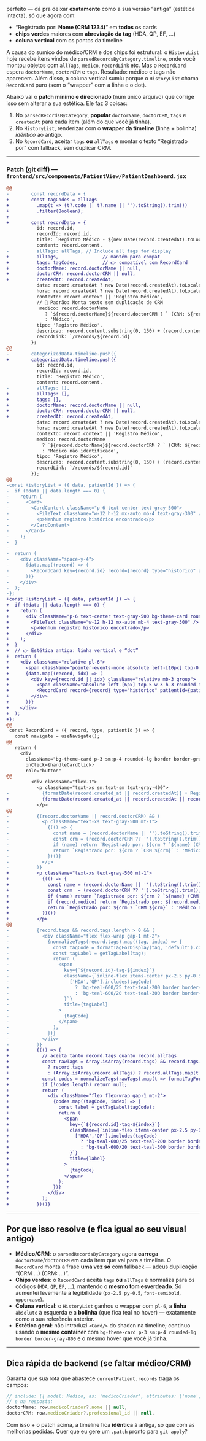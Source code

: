 perfeito — dá pra deixar **exatamente** como a sua versão “antiga” (estética intacta), só que agora com:

* “Registrado por: **Nome (CRM 1234)**” em **todos** os cards
* **chips verdes** maiores com **abreviação da tag** (HDA, QP, EF, …)
* **coluna vertical** com os pontos da timeline

A causa do sumiço do médico/CRM e dos chips foi estrutural: o `HistoryList` hoje recebe itens vindos de `parsedRecordsByCategory.timeline`, onde você montou objetos com `allTags`, `medico`, `recordLink` etc. Mas o `RecordCard` espera `doctorName`, `doctorCRM` e `tags`. Resultado: médico e tags não aparecem. Além disso, a coluna vertical sumiu porque o `HistoryList` chama `RecordCard` puro (sem o “wrapper” com a linha e o dot).

Abaixo vai o **patch mínimo e direcionado** (num único arquivo) que corrige isso sem alterar a sua estética. Ele faz 3 coisas:

1. No `parsedRecordsByCategory`, **popular** `doctorName`, `doctorCRM`, `tags` e `createdAt` para cada item (além do que você já tinha).
2. No `HistoryList`, renderizar com o **wrapper da timeline** (linha + bolinha) *idêntico* ao antigo.
3. No `RecordCard`, aceitar `tags` **ou** `allTags` e montar o texto “Registrado por” com fallback, sem duplicar CRM.

---

### Patch (git diff) — `frontend/src/components/PatientView/PatientDashboard.jsx`

```diff
@@
-        const recordData = {
+        const tagCodes = allTags
+          .map(t => (t?.code || t?.name || '').toString().trim())
+          .filter(Boolean);
+
+        const recordData = {
           id: record.id,
           recordId: record.id,
           title: `Registro Médico - ${new Date(record.createdAt).toLocaleDateString('pt-BR')}`,
           content: record.content,
-          allTags: allTags, // Include all tags for display
+          allTags,                // mantém para compat
+          tags: tagCodes,         // 👉 compatível com RecordCard
+          doctorName: record.doctorName || null,
+          doctorCRM: record.doctorCRM || null,
+          createdAt: record.createdAt,
           data: record.createdAt ? new Date(record.createdAt).toLocaleDateString('pt-BR') : 'Data não disponível',
           hora: record.createdAt ? new Date(record.createdAt).toLocaleTimeString('pt-BR', { hour: '2-digit', minute: '2-digit' }) : '--:--',
           contexto: record.context || 'Registro Médico',
           // 🔁 Padrão: Monta texto sem duplicação de CRM
            medico: record.doctorName 
              ? `${record.doctorName}${record.doctorCRM ? ` (CRM: ${record.doctorCRM})` : ''}`
              : 'Médico',
           tipo: 'Registro Médico',
           descricao: record.content.substring(0, 150) + (record.content.length > 150 ? '...' : ''),
           recordLink: `/records/${record.id}`
         };
@@
-        categorizedData.timeline.push({
+        categorizedData.timeline.push({
           id: record.id,
           recordId: record.id,
           title: 'Registro Médico',
           content: record.content,
-          allTags: [],
+          allTags: [],
+          tags: [],
+          doctorName: record.doctorName || null,
+          doctorCRM: record.doctorCRM || null,
+          createdAt: record.createdAt,
           data: record.createdAt ? new Date(record.createdAt).toLocaleDateString('pt-BR') : 'Data não disponível',
           hora: record.createdAt ? new Date(record.createdAt).toLocaleTimeString('pt-BR', { hour: '2-digit', minute: '2-digit' }) : '--:--',
           contexto: record.context || 'Registro Médico',
           medico: record.doctorName 
             ? `${record.doctorName}${record.doctorCRM ? ` (CRM: ${record.doctorCRM})` : ''}`
             : 'Médico não identificado',
           tipo: 'Registro Médico',
           descricao: record.content.substring(0, 150) + (record.content.length > 150 ? '...' : ''),
           recordLink: `/records/${record.id}`
         });
@@
-const HistoryList = ({ data, patientId }) => {
-  if (!data || data.length === 0) {
-    return (
-      <Card>
-        <CardContent className="p-6 text-center text-gray-500">
-          <FileText className="w-12 h-12 mx-auto mb-4 text-gray-300" />
-          <p>Nenhum registro histórico encontrado</p>
-        </CardContent>
-      </Card>
-    );
-  }
-  
-  return (
-    <div className="space-y-4">
-      {data.map((record) => (
-        <RecordCard key={record.id} record={record} type="historico" patientId={patientId} />
-      ))}
-    </div>
-  );
-};
+const HistoryList = ({ data, patientId }) => {
+  if (!data || data.length === 0) {
+    return (
+      <div className="p-6 text-center text-gray-500 bg-theme-card rounded-lg border border-gray-800">
+        <FileText className="w-12 h-12 mx-auto mb-4 text-gray-300" />
+        <p>Nenhum registro histórico encontrado</p>
+      </div>
+    );
+  }
+  // 👉 Estética antiga: linha vertical e “dot”
+  return (
+    <div className="relative pl-6">
+      <span className="pointer-events-none absolute left-[10px] top-0 bottom-0 w-px bg-gray-700/80" />
+      {data.map((record, idx) => (
+        <div key={record.id || idx} className="relative mb-3 group">
+          <span className="absolute left-[6px] top-5 w-3 h-3 rounded-full bg-gray-700 border-4 border-theme-background group-hover:bg-teal-500 transition-colors" />
+          <RecordCard record={record} type="historico" patientId={patientId} />
+        </div>
+      ))}
+    </div>
+  );
+};
@@
 const RecordCard = ({ record, type, patientId }) => {
   const navigate = useNavigate();
@@
   return (
     <div 
       className="bg-theme-card p-3 sm:p-4 rounded-lg border border-gray-800 transition-all hover:border-teal-500/50 hover:bg-theme-card/80 cursor-pointer"
       onClick={handleCardClick}
       role="button"
@@
         <div className="flex-1">
           <p className="text-xs sm:text-sm text-gray-400">
-            {formatDate(record.created_at || record.createdAt)} • Registro Médico
+            {formatDate(record.created_at || record.createdAt || record.createdAt)} • Registro Médico
           </p>
@@
-          {(record.doctorName || record.doctorCRM) && (
-            <p className="text-xs text-gray-500 mt-1">
-              {(() => {
-                const name = (record.doctorName || '').toString().trim();
-                const crm = (record.doctorCRM ?? '').toString().trim();
-                if (name) return `Registrado por: ${crm ? `${name} (CRM ${crm})` : name}`;
-                return `Registrado por: ${crm ? `CRM ${crm}` : 'Médico não identificado'}`;
-              })()}
-            </p>
-          )}
+          <p className="text-xs text-gray-500 mt-1">
+            {(() => {
+              const name = (record.doctorName || '').toString().trim();
+              const crm  = (record.doctorCRM ?? '').toString().trim();
+              if (name) return `Registrado por: ${crm ? `${name} (CRM ${crm})` : name}`;
+              if (record.medico) return `Registrado por: ${record.medico}`; // compat com itens antigos
+              return `Registrado por: ${crm ? `CRM ${crm}` : 'Médico não identificado'}`;
+            })()}
+          </p>
@@
-          {record.tags && record.tags.length > 0 && (
-            <div className="flex flex-wrap gap-1 mt-2">
-              {normalizeTags(record.tags).map((tag, index) => {
-                const tagCode = formatTagForDisplay(tag, 'default').code;
-                const tagLabel = getTagLabel(tag);
-                return (
-                  <span
-                    key={`${record.id}-tag-${index}`}
-                    className={`inline-flex items-center px-2.5 py-0.5 text-[11px] sm:text-xs leading-4 font-semibold uppercase tracking-wide rounded whitespace-nowrap ${
-                      ['HDA','QP'].includes(tagCode)
-                        ? 'bg-teal-600/25 text-teal-200 border border-teal-400/50'
-                        : 'bg-teal-600/20 text-teal-300 border border-teal-500/40'
-                    }`}
-                    title={tagLabel}
-                  >
-                    {tagCode}
-                  </span>
-                );
-              })}
-            </div>
-          )}
+          {(() => {
+            // aceita tanto record.tags quanto record.allTags
+            const rawTags = Array.isArray(record.tags) && record.tags.length
+              ? record.tags
+              : (Array.isArray(record.allTags) ? record.allTags.map(t => t?.code || t?.name) : []);
+            const codes = normalizeTags(rawTags).map(t => formatTagForDisplay(t, 'default').code);
+            if (!codes.length) return null;
+            return (
+              <div className="flex flex-wrap gap-1 mt-2">
+                {codes.map((tagCode, index) => {
+                  const label = getTagLabel(tagCode);
+                  return (
+                    <span
+                      key={`${record.id}-tag-${index}`}
+                      className={`inline-flex items-center px-2.5 py-0.5 text-[11px] sm:text-xs leading-4 font-semibold uppercase tracking-wide rounded whitespace-nowrap ${
+                        ['HDA','QP'].includes(tagCode)
+                          ? 'bg-teal-600/25 text-teal-200 border border-teal-400/50'
+                          : 'bg-teal-600/20 text-teal-300 border border-teal-500/40'
+                      }`}
+                      title={label}
+                    >
+                      {tagCode}
+                    </span>
+                  );
+                })}
+              </div>
+            );
+          })()}
```

---

## Por que isso resolve (e fica igual ao seu visual antigo)

* **Médico/CRM**: o `parsedRecordsByCategory` agora **carrega** `doctorName`/`doctorCRM` em cada item que vai para a timeline. O `RecordCard` monta a frase **uma vez só** com fallback — adeus duplicação “(CRM …) (CRM: …)”.
* **Chips verdes**: o `RecordCard` aceita `tags` **ou** `allTags` e normaliza para os códigos (`HDA`, `QP`, `EF`, …), mantendo o **mesmo tom esverdeado**. Só aumentei levemente a legibilidade (`px-2.5 py-0.5`, `font-semibold`, `uppercase`).
* **Coluna vertical**: o `HistoryList` ganhou o wrapper com `pl-6`, a **linha** `absolute` à esquerda e a **bolinha** (que fica teal no hover) — exatamente como a sua referência anterior.
* **Estética geral**: não introduzi `<Card/>` do shadcn na timeline; continuo usando o **mesmo container** com `bg-theme-card p-3 sm:p-4 rounded-lg border border-gray-800` e o mesmo hover que você já tinha.

---

## Dica rápida de backend (se faltar médico/CRM)

Garanta que sua rota que abastece `currentPatient.records` traga os campos:

```js
// include: [{ model: Medico, as: 'medicoCriador', attributes: ['nome','professional_id'] }]
// e na resposta:
doctorName: row.medicoCriador?.nome || null,
doctorCRM: row.medicoCriador?.professional_id || null,
```

Com isso + o patch acima, a timeline fica **idêntica** à antiga, só que com as melhorias pedidas. Quer que eu gere um `.patch` pronto para `git apply`?
